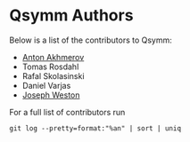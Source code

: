 # Qsymm Authors
Below is a list of the contributors to Qsymm:

+ [Anton Akhmerov](<https://antonakhmerov.org>)
+ Tomas Rosdahl
+ Rafal Skolasinski
+ Daniel Varjas
+ [Joseph Weston](https://weston.cloud)

For a full list of contributors run

```
git log --pretty=format:"%an" | sort | uniq
```
